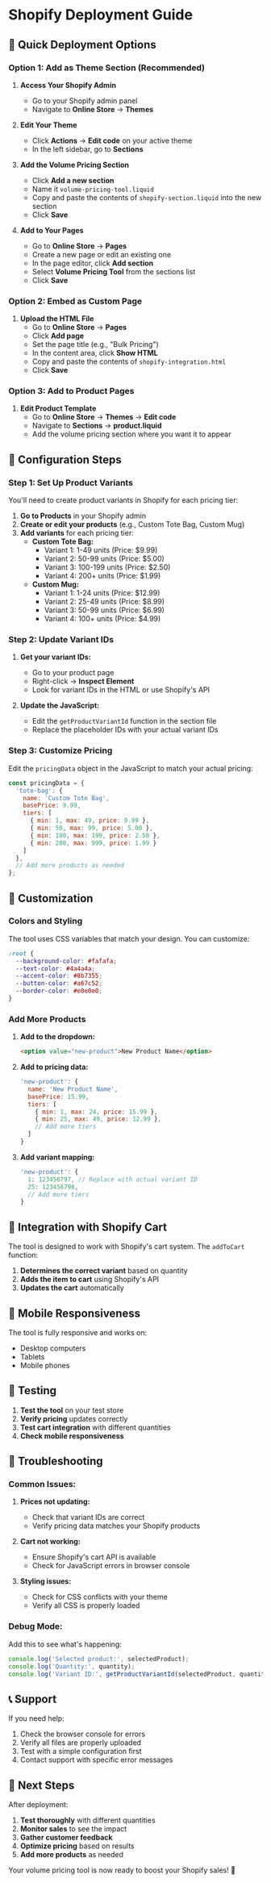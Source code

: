 # Shopify Deployment Guide

## 🚀 Quick Deployment Options

### **Option 1: Add as Theme Section (Recommended)**

1. **Access Your Shopify Admin**
   - Go to your Shopify admin panel
   - Navigate to **Online Store** → **Themes**

2. **Edit Your Theme**
   - Click **Actions** → **Edit code** on your active theme
   - In the left sidebar, go to **Sections**

3. **Add the Volume Pricing Section**
   - Click **Add a new section**
   - Name it `volume-pricing-tool.liquid`
   - Copy and paste the contents of `shopify-section.liquid` into the new section
   - Click **Save**

4. **Add to Your Pages**
   - Go to **Online Store** → **Pages**
   - Create a new page or edit an existing one
   - In the page editor, click **Add section**
   - Select **Volume Pricing Tool** from the sections list
   - Click **Save**

### **Option 2: Embed as Custom Page**

1. **Upload the HTML File**
   - Go to **Online Store** → **Pages**
   - Click **Add page**
   - Set the page title (e.g., "Bulk Pricing")
   - In the content area, click **Show HTML**
   - Copy and paste the contents of `shopify-integration.html`
   - Click **Save**

### **Option 3: Add to Product Pages**

1. **Edit Product Template**
   - Go to **Online Store** → **Themes** → **Edit code**
   - Navigate to **Sections** → **product.liquid**
   - Add the volume pricing section where you want it to appear

## 🔧 Configuration Steps

### **Step 1: Set Up Product Variants**

You'll need to create product variants in Shopify for each pricing tier:

1. **Go to Products** in your Shopify admin
2. **Create or edit your products** (e.g., Custom Tote Bag, Custom Mug)
3. **Add variants** for each pricing tier:
   - **Custom Tote Bag:**
     - Variant 1: 1-49 units (Price: $9.99)
     - Variant 2: 50-99 units (Price: $5.00)
     - Variant 3: 100-199 units (Price: $2.50)
     - Variant 4: 200+ units (Price: $1.99)
   - **Custom Mug:**
     - Variant 1: 1-24 units (Price: $12.99)
     - Variant 2: 25-49 units (Price: $8.99)
     - Variant 3: 50-99 units (Price: $6.99)
     - Variant 4: 100+ units (Price: $4.99)

### **Step 2: Update Variant IDs**

1. **Get your variant IDs:**
   - Go to your product page
   - Right-click → **Inspect Element**
   - Look for variant IDs in the HTML or use Shopify's API

2. **Update the JavaScript:**
   - Edit the `getProductVariantId` function in the section file
   - Replace the placeholder IDs with your actual variant IDs

### **Step 3: Customize Pricing**

Edit the `pricingData` object in the JavaScript to match your actual pricing:

```javascript
const pricingData = {
  'tote-bag': {
    name: 'Custom Tote Bag',
    basePrice: 9.99,
    tiers: [
      { min: 1, max: 49, price: 9.99 },
      { min: 50, max: 99, price: 5.00 },
      { min: 100, max: 199, price: 2.50 },
      { min: 200, max: 999, price: 1.99 }
    ]
  },
  // Add more products as needed
};
```

## 🎨 Customization

### **Colors and Styling**

The tool uses CSS variables that match your design. You can customize:

```css
:root {
  --background-color: #fafafa;
  --text-color: #4a4a4a;
  --accent-color: #8b7355;
  --button-color: #a67c52;
  --border-color: #e0e0e0;
}
```

### **Add More Products**

1. **Add to the dropdown:**
   ```html
   <option value="new-product">New Product Name</option>
   ```

2. **Add to pricing data:**
   ```javascript
   'new-product': {
     name: 'New Product Name',
     basePrice: 15.99,
     tiers: [
       { min: 1, max: 24, price: 15.99 },
       { min: 25, max: 49, price: 12.99 },
       // Add more tiers
     ]
   }
   ```

3. **Add variant mapping:**
   ```javascript
   'new-product': {
     1: 123456797, // Replace with actual variant ID
     25: 123456798,
     // Add more tiers
   }
   ```

## 🔗 Integration with Shopify Cart

The tool is designed to work with Shopify's cart system. The `addToCart` function:

1. **Determines the correct variant** based on quantity
2. **Adds the item to cart** using Shopify's API
3. **Updates the cart** automatically

## 📱 Mobile Responsiveness

The tool is fully responsive and works on:
- Desktop computers
- Tablets
- Mobile phones

## 🧪 Testing

1. **Test the tool** on your test store
2. **Verify pricing** updates correctly
3. **Test cart integration** with different quantities
4. **Check mobile responsiveness**

## 🚨 Troubleshooting

### **Common Issues:**

1. **Prices not updating:**
   - Check that variant IDs are correct
   - Verify pricing data matches your Shopify products

2. **Cart not working:**
   - Ensure Shopify's cart API is available
   - Check for JavaScript errors in browser console

3. **Styling issues:**
   - Check for CSS conflicts with your theme
   - Verify all CSS is properly loaded

### **Debug Mode:**

Add this to see what's happening:
```javascript
console.log('Selected product:', selectedProduct);
console.log('Quantity:', quantity);
console.log('Variant ID:', getProductVariantId(selectedProduct, quantity));
```

## 📞 Support

If you need help:
1. Check the browser console for errors
2. Verify all files are properly uploaded
3. Test with a simple configuration first
4. Contact support with specific error messages

## 🎯 Next Steps

After deployment:
1. **Test thoroughly** with different quantities
2. **Monitor sales** to see the impact
3. **Gather customer feedback**
4. **Optimize pricing** based on results
5. **Add more products** as needed

Your volume pricing tool is now ready to boost your Shopify sales! 🚀 